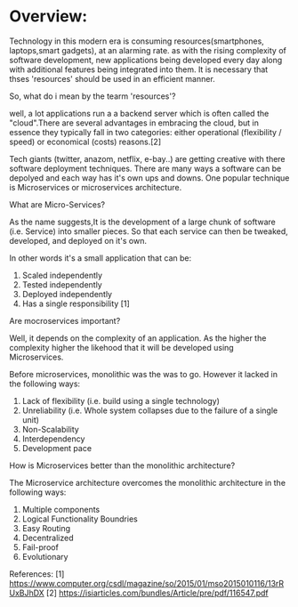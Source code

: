 # Overview:
Technology in this modern era is consuming resources(smartphones, laptops,smart gadgets), at an alarming rate. as with the rising
complexity of software development, new applications being developed every day along with additional features being integrated into them.
It is necessary that thses 'resources' should be used in an efficient manner.

So, what do i mean by the tearm 'resources'?

well, a lot applications run a a backend server which is often called the "cloud".There are several advantages in embracing the cloud, but
in essence they typically fall in two categories: either operational (flexibility / speed) or economical (costs) reasons.[2]

Tech giants (twitter, anazom, netflix, e-bay..) are getting creative with there software deployment techniques.
There are many ways a software can be depolyed and each way has it's own ups and downs. One popular technique is Microservices or microservices architecture.

What are Micro-Services?

As the name suggests,It is the development of a large chunk of software (i.e. Service) into smaller pieces.
So that each service can then be tweaked, developed, and deployed on it's own.  

In other words it's a small application that can be:

1) Scaled independently 
2) Tested independently
3) Deployed independently 
4) Has a single responsibility [1]

Are mocroservices important?

Well, it depends on the complexity of an application. As the higher the complexity higher the likehood that it will
be developed using Microservices.

Before microservices, monolithic was the was to go. However it lacked in the following ways:

1) Lack of flexibility (i.e. build using a single technology)
2) Unreliability       (i.e. Whole system collapses due to the failure of a single unit)
3) Non-Scalability
4) Interdependency
5) Development pace

How is Microservices better than the monolithic architecture?

The Microservice architecture overcomes the monolithic architecture in the following ways:

1) Multiple components
2) Logical Functionality Boundries 
3) Easy Routing
4) Decentralized
5) Fail-proof
6) Evolutionary



References:
[1] https://www.computer.org/csdl/magazine/so/2015/01/mso2015010116/13rRUxBJhDX
[2] https://isiarticles.com/bundles/Article/pre/pdf/116547.pdf
